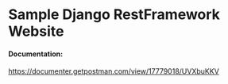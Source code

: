 # Sample Django RestFramework Website


#### Documentation:


https://documenter.getpostman.com/view/17779018/UVXbuKKV
